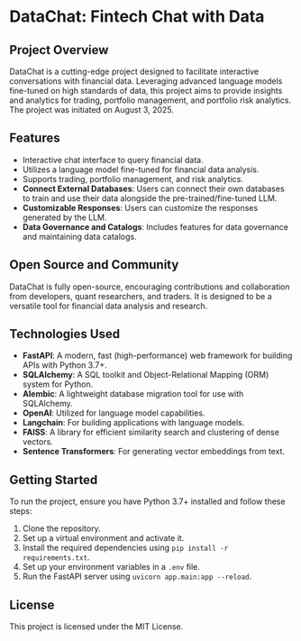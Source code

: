 # DataChat: Fintech Chat with Data

## Project Overview
DataChat is a cutting-edge project designed to facilitate interactive conversations with financial data. Leveraging advanced language models fine-tuned on high standards of data, this project aims to provide insights and analytics for trading, portfolio management, and portfolio risk analytics. The project was initiated on August 3, 2025.

## Features
- Interactive chat interface to query financial data.
- Utilizes a language model fine-tuned for financial data analysis.
- Supports trading, portfolio management, and risk analytics.
- **Connect External Databases**: Users can connect their own databases to train and use their data alongside the pre-trained/fine-tuned LLM.
- **Customizable Responses**: Users can customize the responses generated by the LLM.
- **Data Governance and Catalogs**: Includes features for data governance and maintaining data catalogs.

## Open Source and Community
DataChat is fully open-source, encouraging contributions and collaboration from developers, quant researchers, and traders. It is designed to be a versatile tool for financial data analysis and research.

## Technologies Used
- **FastAPI**: A modern, fast (high-performance) web framework for building APIs with Python 3.7+.
- **SQLAlchemy**: A SQL toolkit and Object-Relational Mapping (ORM) system for Python.
- **Alembic**: A lightweight database migration tool for use with SQLAlchemy.
- **OpenAI**: Utilized for language model capabilities.
- **Langchain**: For building applications with language models.
- **FAISS**: A library for efficient similarity search and clustering of dense vectors.
- **Sentence Transformers**: For generating vector embeddings from text.

## Getting Started
To run the project, ensure you have Python 3.7+ installed and follow these steps:

1. Clone the repository.
2. Set up a virtual environment and activate it.
3. Install the required dependencies using `pip install -r requirements.txt`.
4. Set up your environment variables in a `.env` file.
5. Run the FastAPI server using `uvicorn app.main:app --reload`.

## License
This project is licensed under the MIT License.